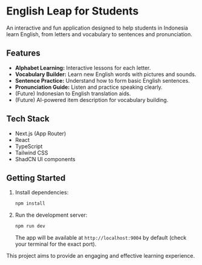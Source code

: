 
# English Leap for Students

An interactive and fun application designed to help students in Indonesia learn English, from letters and vocabulary to sentences and pronunciation.

## Features

-   **Alphabet Learning:** Interactive lessons for each letter.
-   **Vocabulary Builder:** Learn new English words with pictures and sounds.
-   **Sentence Practice:** Understand how to form basic English sentences.
-   **Pronunciation Guide:** Listen and practice speaking clearly.
-   (Future) Indonesian to English translation aids.
-   (Future) AI-powered item description for vocabulary building.

## Tech Stack

-   Next.js (App Router)
-   React
-   TypeScript
-   Tailwind CSS
-   ShadCN UI components

## Getting Started

1.  Install dependencies:
    ```bash
    npm install
    ```
2.  Run the development server:
    ```bash
    npm run dev
    ```
    The app will be available at `http://localhost:9004` by default (check your terminal for the exact port).

This project aims to provide an engaging and effective learning experience.
